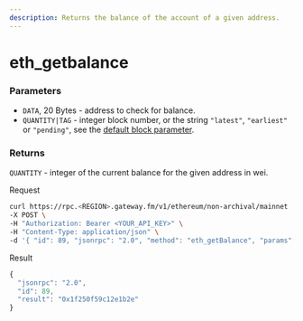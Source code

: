 ```yaml
---
description: Returns the balance of the account of a given address.
---
```


# eth\_getbalance

### Parameters

* `DATA`, 20 Bytes - address to check for balance.
* `QUANTITY|TAG` - integer block number, or the string `"latest"`, `"earliest"` or `"pending"`, see the [default block parameter](https://eth.wiki/json-rpc/API#the-default-block-parameter).

### Returns

`QUANTITY` - integer of the current balance for the given address in wei.

Request

```bash
curl https://rpc.<REGION>.gateway.fm/v1/ethereum/non-archival/mainnet  \
-X POST \
-H "Authorization: Bearer <YOUR_API_KEY>" \
-H "Content-Type: application/json" \
-d '{ "id": 89, "jsonrpc": "2.0", "method": "eth_getBalance", "params": ["0x3f5CE5FBFe3E9af3971dD833D26bA9b5C936f0bE","0x14036008"]}'
```

Result

```javascript
{
  "jsonrpc": "2.0",
  "id": 89,
  "result": "0x1f250f59c12e1b2e"
}
```
